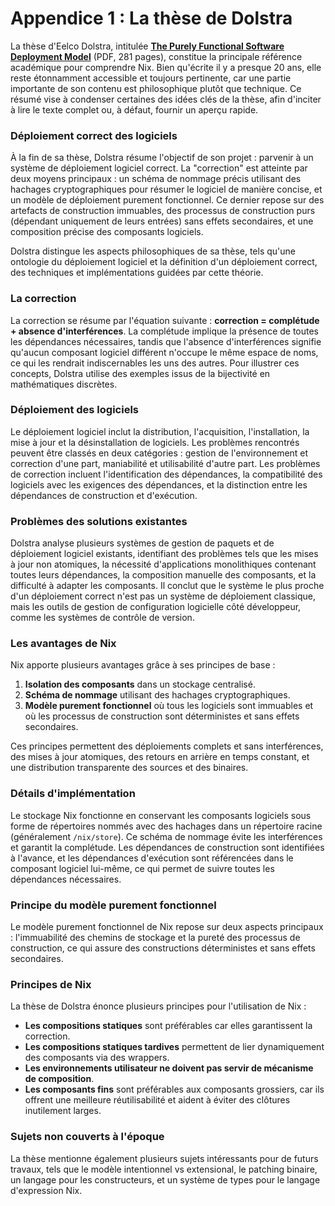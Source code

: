 # Appendice 1 : La thèse de Dolstra

La thèse d'Eelco Dolstra, intitulée **[The Purely Functional Software Deployment Model](https://edolstra.github.io/pubs/phd-thesis.pdf)** (PDF, 281 pages), constitue la principale référence académique pour comprendre Nix. Bien qu'écrite il y a presque 20 ans, elle reste étonnamment accessible et toujours pertinente, car une partie importante de son contenu est philosophique plutôt que technique. Ce résumé vise à condenser certaines des idées clés de la thèse, afin d'inciter à lire le texte complet ou, à défaut, fournir un aperçu rapide.

### Déploiement correct des logiciels

À la fin de sa thèse, Dolstra résume l'objectif de son projet : parvenir à un système de déploiement logiciel correct. La "correction" est atteinte par deux moyens principaux : un schéma de nommage précis utilisant des hachages cryptographiques pour résumer le logiciel de manière concise, et un modèle de déploiement purement fonctionnel. Ce dernier repose sur des artefacts de construction immuables, des processus de construction purs (dépendant uniquement de leurs entrées) sans effets secondaires, et une composition précise des composants logiciels.

Dolstra distingue les aspects philosophiques de sa thèse, tels qu'une ontologie du déploiement logiciel et la définition d'un déploiement correct, des techniques et implémentations guidées par cette théorie.

### La correction

La correction se résume par l'équation suivante : **correction = complétude + absence d'interférences**. La complétude implique la présence de toutes les dépendances nécessaires, tandis que l'absence d'interférences signifie qu'aucun composant logiciel différent n'occupe le même espace de noms, ce qui les rendrait indiscernables les uns des autres. Pour illustrer ces concepts, Dolstra utilise des exemples issus de la bijectivité en mathématiques discrètes.

### Déploiement des logiciels

Le déploiement logiciel inclut la distribution, l'acquisition, l'installation, la mise à jour et la désinstallation de logiciels. Les problèmes rencontrés peuvent être classés en deux catégories : gestion de l'environnement et correction d'une part, maniabilité et utilisabilité d'autre part. Les problèmes de correction incluent l'identification des dépendances, la compatibilité des logiciels avec les exigences des dépendances, et la distinction entre les dépendances de construction et d'exécution.

### Problèmes des solutions existantes

Dolstra analyse plusieurs systèmes de gestion de paquets et de déploiement logiciel existants, identifiant des problèmes tels que les mises à jour non atomiques, la nécessité d'applications monolithiques contenant toutes leurs dépendances, la composition manuelle des composants, et la difficulté à adapter les composants. Il conclut que le système le plus proche d'un déploiement correct n'est pas un système de déploiement classique, mais les outils de gestion de configuration logicielle côté développeur, comme les systèmes de contrôle de version.

### Les avantages de Nix

Nix apporte plusieurs avantages grâce à ses principes de base :

1. **Isolation des composants** dans un stockage centralisé.
2. **Schéma de nommage** utilisant des hachages cryptographiques.
3. **Modèle purement fonctionnel** où tous les logiciels sont immuables et où les processus de construction sont déterministes et sans effets secondaires.

Ces principes permettent des déploiements complets et sans interférences, des mises à jour atomiques, des retours en arrière en temps constant, et une distribution transparente des sources et des binaires.

### Détails d'implémentation

Le stockage Nix fonctionne en conservant les composants logiciels sous forme de répertoires nommés avec des hachages dans un répertoire racine (généralement `/nix/store`). Ce schéma de nommage évite les interférences et garantit la complétude. Les dépendances de construction sont identifiées à l'avance, et les dépendances d'exécution sont référencées dans le composant logiciel lui-même, ce qui permet de suivre toutes les dépendances nécessaires.

### Principe du modèle purement fonctionnel

Le modèle purement fonctionnel de Nix repose sur deux aspects principaux : l'immuabilité des chemins de stockage et la pureté des processus de construction, ce qui assure des constructions déterministes et sans effets secondaires.

### Principes de Nix

La thèse de Dolstra énonce plusieurs principes pour l'utilisation de Nix :

- **Les compositions statiques** sont préférables car elles garantissent la correction.
- **Les compositions statiques tardives** permettent de lier dynamiquement des composants via des wrappers.
- **Les environnements utilisateur ne doivent pas servir de mécanisme de composition**.
- **Les composants fins** sont préférables aux composants grossiers, car ils offrent une meilleure réutilisabilité et aident à éviter des clôtures inutilement larges.

### Sujets non couverts à l'époque

La thèse mentionne également plusieurs sujets intéressants pour de futurs travaux, tels que le modèle intentionnel vs extensional, le patching binaire, un langage pour les constructeurs, et un système de types pour le langage d'expression Nix.
